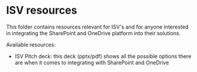 # ISV resources

This folder contains resources relevant for ISV's and for anyone interested in integrating the SharePoint and OneDrive platform into their solutions.

Available resources:

- ISV Pitch deck: this deck (pptx/pdf) shows all the possible options there are when it comes to integrating with SharePoint and OneDrive
